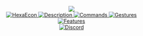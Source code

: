 <div align="center">
    <a href="https://ko-fi.com/E1E7PXNKM">
        <img src="https://ko-fi.com/img/githubbutton_sm.svg">
    </a>
</div>
<div align="center">
    <a href="https://i.imgur.com/V1WKUIo.png">
        <img src="https://i.imgur.com/V1WKUIo.png" alt="HexaEcon">
    </a>
    <a href="https://imgur.com/fbtXN9p.png">
        <img src="https://imgur.com/fbtXN9p.png" alt="Description">
    </a>
  <a href="https://imgur.com/QM06Ye8.png">
        <img src="https://imgur.com/QM06Ye8.png" alt="Commands">
    </a>
    <a href="https://imgur.com/elXoX3e.png">
        <img src="https://imgur.com/elXoX3e.png" alt="Gestures">
    </a>
</div>
<div align="center">
    <a href="https://imgur.com/f5qUmpk.png">
        <img src="https://imgur.com/f5qUmpk.png" alt="Features">
    </a>
</div>
<div align="center">
    <a href="https://i.imgur.com/HiIC2ri.png">
      <img src="https://i.imgur.com/HiIC2ri.png" alt="Discord">
  </a>
</div>
